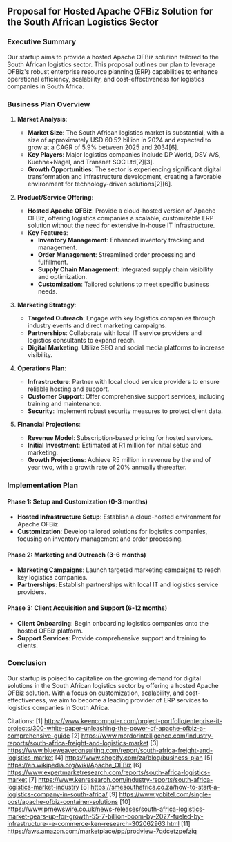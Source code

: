 ## Proposal for Hosted Apache OFBiz Solution for the South African Logistics Sector

### Executive Summary

Our startup aims to provide a hosted Apache OFBiz solution tailored to the South African logistics sector. This proposal outlines our plan to leverage OFBiz's robust enterprise resource planning (ERP) capabilities to enhance operational efficiency, scalability, and cost-effectiveness for logistics companies in South Africa.

### Business Plan Overview

1. **Market Analysis**:
   - **Market Size**: The South African logistics market is substantial, with a size of approximately USD 60.52 billion in 2024 and expected to grow at a CAGR of 5.9% between 2025 and 2034[6].
   - **Key Players**: Major logistics companies include DP World, DSV A/S, Kuehne+Nagel, and Transnet SOC Ltd[2][3].
   - **Growth Opportunities**: The sector is experiencing significant digital transformation and infrastructure development, creating a favorable environment for technology-driven solutions[2][6].

2. **Product/Service Offering**:
   - **Hosted Apache OFBiz**: Provide a cloud-hosted version of Apache OFBiz, offering logistics companies a scalable, customizable ERP solution without the need for extensive in-house IT infrastructure.
   - **Key Features**:
     - **Inventory Management**: Enhanced inventory tracking and management.
     - **Order Management**: Streamlined order processing and fulfillment.
     - **Supply Chain Management**: Integrated supply chain visibility and optimization.
     - **Customization**: Tailored solutions to meet specific business needs.

3. **Marketing Strategy**:
   - **Targeted Outreach**: Engage with key logistics companies through industry events and direct marketing campaigns.
   - **Partnerships**: Collaborate with local IT service providers and logistics consultants to expand reach.
   - **Digital Marketing**: Utilize SEO and social media platforms to increase visibility.

4. **Operations Plan**:
   - **Infrastructure**: Partner with local cloud service providers to ensure reliable hosting and support.
   - **Customer Support**: Offer comprehensive support services, including training and maintenance.
   - **Security**: Implement robust security measures to protect client data.

5. **Financial Projections**:
   - **Revenue Model**: Subscription-based pricing for hosted services.
   - **Initial Investment**: Estimated at R1 million for initial setup and marketing.
   - **Growth Projections**: Achieve R5 million in revenue by the end of year two, with a growth rate of 20% annually thereafter.

### Implementation Plan

#### Phase 1: Setup and Customization (0-3 months)
- **Hosted Infrastructure Setup**: Establish a cloud-hosted environment for Apache OFBiz.
- **Customization**: Develop tailored solutions for logistics companies, focusing on inventory management and order processing.

#### Phase 2: Marketing and Outreach (3-6 months)
- **Marketing Campaigns**: Launch targeted marketing campaigns to reach key logistics companies.
- **Partnerships**: Establish partnerships with local IT and logistics service providers.

#### Phase 3: Client Acquisition and Support (6-12 months)
- **Client Onboarding**: Begin onboarding logistics companies onto the hosted OFBiz platform.
- **Support Services**: Provide comprehensive support and training to clients.

### Conclusion

Our startup is poised to capitalize on the growing demand for digital solutions in the South African logistics sector by offering a hosted Apache OFBiz solution. With a focus on customization, scalability, and cost-effectiveness, we aim to become a leading provider of ERP services to logistics companies in South Africa.

Citations:
[1] https://www.keencomputer.com/project-portfolio/enteprise-it-projects/300-white-paper-unleashing-the-power-of-apache-ofbiz-a-comprehensive-guide
[2] https://www.mordorintelligence.com/industry-reports/south-africa-freight-and-logistics-market
[3] https://www.blueweaveconsulting.com/report/south-africa-freight-and-logistics-market
[4] https://www.shopify.com/za/blog/business-plan
[5] https://en.wikipedia.org/wiki/Apache_OFBiz
[6] https://www.expertmarketresearch.com/reports/south-africa-logistics-market
[7] https://www.kenresearch.com/industry-reports/south-africa-logistics-market-industry
[8] https://smesouthafrica.co.za/how-to-start-a-logistics-company-in-south-africa/
[9] https://www.yobitel.com/single-post/apache-ofbiz-container-solutions
[10] https://www.prnewswire.co.uk/news-releases/south-africa-logistics-market-gears-up-for-growth-55-7-billion-boom-by-2027-fueled-by-infrastructure--e-commerce-ken-research-302062963.html
[11] https://aws.amazon.com/marketplace/pp/prodview-7qdcetzpefziq
